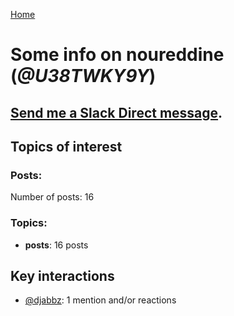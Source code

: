 [Home](https://kelu124.github.io/echommunity/)

# Some info on __noureddine__ (_@U38TWKY9Y_)


## [Send me a Slack Direct message](https://echopen.slack.com/messages/@noureddine/).

## Topics of interest

### Posts: 

Number of posts: 16

### Topics:

* __posts__: 16 posts

## Key interactions 

* [@djabbz](./U2PFHNN3C.md): 1 mention and/or reactions
